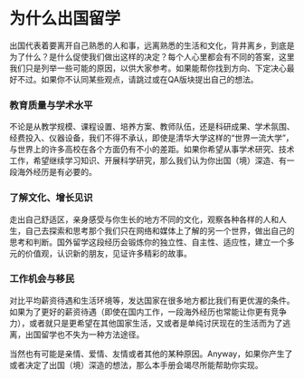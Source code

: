 # 为什么出国留学

出国代表着要离开自己熟悉的人和事，远离熟悉的生活和文化，背井离乡，到底是为了什么？是什么促使我们做出这样的决定？每个人心里都会有不同的答案，这里我们只是列举一些可能的原因，以供大家参考。如果能帮你找到方向、下定决心最好不过。如果你不认同某些观点，请跳过或在QA版块提出自己的想法。

### 教育质量与学术水平

不论是从教学规模、课程设置、培养方案、教师队伍，还是科研成果、学术氛围、经费投入、仪器设备，我们不得不承认，即使是清华大学这样的“世界一流大学”，与世界上的许多高校在各个方面仍有不小的差距。如果你希望从事学术研究、技术工作，希望继续学习知识、开展科学研究，那么我们认为你出国（境）深造、有一段海外经历是有必要的。

### 了解文化、增长见识

走出自己舒适区，亲身感受与你生长的地方不同的文化，观察各种各样的人和人生，自己去探索和思考那个我们只在网络和媒体上了解的另一个世界，做出自己的思考和判断。国外留学这段经历会锻炼你的独立性、自主性、适应性，建立一个多元的价值观，认识新的朋友，见证许多精彩的故事。

### 工作机会与移民

对比平均薪资待遇和生活环境等，发达国家在很多地方都比我们有更优渥的条件。如果为了更好的薪资待遇（即使在国内工作，一段海外经历也常能让你更有竞争力），或者就只是更希望在其他国家生活，又或者是单纯讨厌现在的生活而为了逃离，出国留学也不失为一种方法途径。

当然也有可能是亲情、爱情、友情或者其他的某种原因。Anyway，如果你产生了或者决定了出国（境）深造的想法，那么本手册会竭尽所能帮助你实现。